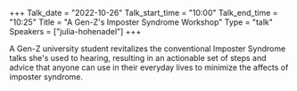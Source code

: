 +++
Talk_date = "2022-10-26"
Talk_start_time = "10:00"
Talk_end_time = "10:25"
Title = "A Gen-Z's Imposter Syndrome Workshop"
Type = "talk"
Speakers = ["julia-hohenadel"]
+++

A Gen-Z university student revitalizes the conventional Imposter Syndrome talks she's used to hearing, resulting in an actionable set of steps and advice that anyone can use in their everyday lives to minimize the affects of imposter syndrome.
